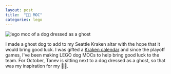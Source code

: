 ```yaml
---
layout: post
title:  "👻🐶 MOC"
categories: lego 
---
```


![lego moc of a dog dressed as a ghost](/tanyaselvog.github.io/assets/ghostDogMoc.jpeg)

I made a ghost dog to add to my Seattle Kraken altar with the hope that it would bring good luck. I was gifted a [Kraken calendar](https://seattlehockeyteamstore.com/products/sk-dog-calendar) and since the playoff games, I've been making LEGO dog MOCs to help bring good luck to the team. For October, Tanev is sitting next to a dog dressed as a ghost, so that was my inspiration for my 👻🐶.
